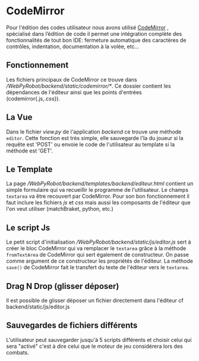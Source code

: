 ﻿# CodeMirror

Pour l'édition des codes utilisateur nous avons utilisé [CodeMirror](https://github.com/codemirror/CodeMirror)
, spécialisé dans l’édition de code il permet une intégration complète des fonctionnalités
de tout bon IDE: fermeture automatique des caractères de contrôles, indentation, documentation à la volée, etc...

## Fonctionnement

Les fichiers principaux de CodeMirror ce trouve dans _/WebPyRobot/backend/static/codemirror/*_.
Ce dossier contient les dépendances de l'éditeur ainsi que les points d'entrées (codemirror{.js,.css}).

## La Vue

Dans le fichier _view.py_ de l'application _backend_ ce trouve une méthode `editor`.
Cette fonction est très simple, elle sauvegarde l'Ia du joueur si la requête est 'POST'
ou envoie le code de l'utilisateur au template si la méthode est 'GET'.

## Le Template

La page _/WebPyRobot/backend/templates/backend/editeur.html_ contient un simple formulaire
qui va recueillir le programme de l'utilisateur. Le champs `textarea` va être recouvert par
CodeMirror. Pour son bon fonctionnement il faut inclure les fichiers _js_ et _css_ mais aussi
les composants de l'éditeur que l'on veut utiliser (matchBraket, python, etc.)


## Le script Js

Le petit script d'initialisation _/WebPyRobot/backend/static/js/editor.js_ sert à créer le
bloc CodeMirror qui va remplacer le `textarea` grâce à la méthode `fromTextArea` de CodeMirror
qui sert également de constructeur. On passe comme argument de ce constructeur les propriétés de
l'éditeur. La méthode `save()` de CodeMirror fait le transfert du texte de l'éditeur vers le `textarea`.


## Drag N Drop (glisser déposer)
Il est possible de glisser déposer un fichier directement dans l'éditeur cf backend/static/js/editor.js

## Sauvegardes de fichiers différents
L'utilisateur peut sauvegarder jusqu'à 5 scripts différents et choisir celui qui sera "activé" c'est à dire celui que le moteur de jeu considérera lors des combats.
